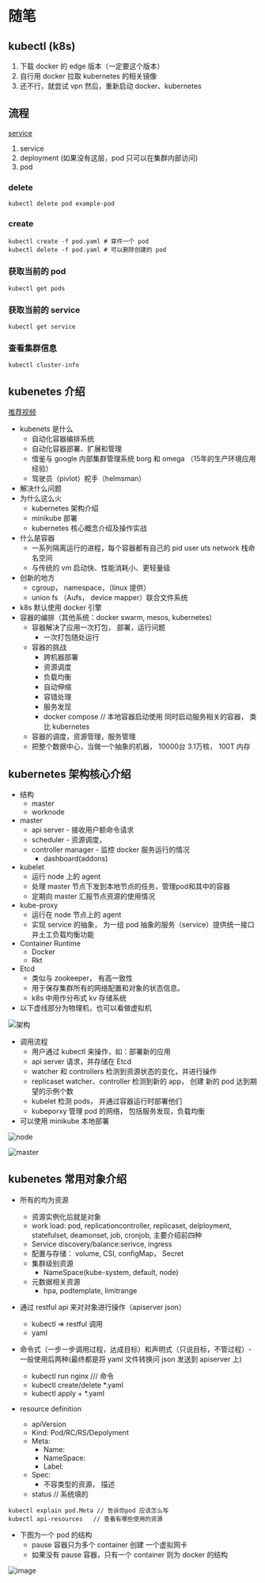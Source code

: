 # 随笔


## kubectl (k8s)

1. 下载 docker 的 edge 版本（一定要这个版本）
2. 自行用 docker 拉取 kubernetes 的相关镜像
3. 还不行，就尝试 vpn 然后，重新启动 docker、kubernetes

## 流程

[service](https://blog.csdn.net/liukuan73/article/details/82585732)

1. service
2. deployment (如果没有这层，pod 只可以在集群内部访问)
3. pod

### delete

```kubectl
kubectl delete pod example-pod
```

### create

```kubectl
kubectl create -f pod.yaml # 穿件一个 pod
kubectl delete -f pod.yaml # 可以删除创建的 pod
```

### 获取当前的 pod

```
kubectl get pods
```

### 获取当前的 service

```
kubectl get service
```

### 查看集群信息

```kubectl
kubectl cluster-info
```

## kubenetes 介绍
[推荐视频](https://www.bilibili.com/video/av60476564?from=search&seid=1428698472244882116)

* kubenets 是什么
  * 自动化容器编排系统
  * 自动化容器部署、扩展和管理
  * 借鉴与 google 内部集群管理系统 borg 和 omega （15年的生产环境应用经验）
  * 驾驶员（pivlot）舵手（helmsman）
* 解决什么问题
* 为什么这么火
  * kubernetes 架构介绍
  * minikube 部署
  * kubernetes 核心概念介绍及操作实战
* 什么是容器
  * 一系列隔离运行的进程，每个容器都有自己的 pid user uts network 栈命名空间
  * 与传统的 vm 启动快、性能消耗小、更轻量级
* 创新的地方
  * cgroup， namespace，（linux 提供）
  * union fs （Aufs， device mapper）联合文件系统
* k8s 默认使用 docker 引擎
* 容器的编排（其他系统：docker swarm, mesos, kubernetes）
  * 容器解决了应用一次打包， 部署，运行问题
    * 一次打包随处运行
  * 容器的挑战
    * 跨机器部署
    * 资源调度
    * 负载均衡
    * 自动伸缩
    * 容错处理
    * 服务发现
    * docker compose // 本地容器启动使用 同时启动服务相关的容器， 类比 kubernetes
  * 容器的调度，资源管理，服务管理
  * 把整个数据中心，当做一个抽象的机器， 10000台 3.1万核， 100T 内存

## kubernetes 架构核心介绍

* 结构
  * master
  * worknode
* master
  * api server - 接收用户额命令请求
  * scheduler - 资源调度，
  * controller manager - 监控 docker 服务运行的情况
	* dashboard(addons)
* kubelet
  * 运行 node 上的 agent 
  * 处理 master 节点下发到本地节点的任务，管理pod和其中的容器
  * 定期向 master 汇报节点资源的使用情况
* kube-proxy
  * 运行在 node 节点上的 agent
  * 实现 service 的抽象， 为一组 pod 抽象的服务（service）提供统一接口并土工负载均衡功能
* Container Runtime
  * Docker
  * Rkt
* Etcd
  * 类似与 zookeeper， 有高一致性
  * 用于保存集群所有的网络配置和对象的状态信息。
  * k8s 中用作分布式 kv 存储系统
* 以下虚线部分为物理机，也可以看做虚拟机

![架构](/docs/assets/k8s3.png)

* 调用流程
  * 用户通过 kubectl 来操作，如：部署新的应用
  * api server 请求，并存储在 Etcd
  * watcher 和 controllers  检测到资源状态的变化，并进行操作
  * replicaset watcher、controller 检测到新的 app， 创建 新的 pod 达到期望的示例个数
  * kubelet 检测 pods， 并通过容器运行时部署他们
  * kubeporxy 管理 pod 的网络， 包括服务发现，负载均衡
* 可以使用 minikube 本地部署


![node](/docs/assets/k8s2.png)

![master](/docs/assets/k8s1.png)

## kubenetes 常用对象介绍

* 所有的均为资源
  * 资源实例化后就是对象
  * work load: pod, replicationcontroller, replicaset, delployment, statefulset, deamonset, job, cronjob, 主要介绍前四种
  * Service discovery/balance:serivce, ingress
  * 配置与存储： volume, CSI,  configMap， Secret
  * 集群级别资源
    * NameSpace(kube-system, default, node)
  * 元数据相关资源
    * hpa, podtemplate, limitrange
  
* 通过 restful api 来对对象进行操作（apiserver json）
  * kubectl => restful 调用
  * yaml

* 命令式（一步一步调用过程，达成目标）和声明式（只说目标，不管过程）- 一般使用后两种(最终都是将 yaml 文件转换问 json 发送到 apiserver 上)
  * kubectl run nginx /// 命令
  * kubectl create/delete *.yaml
  * kubectl apply + *.yaml

* resource definition
  * apiVersion
  * Kind: Pod/RC/RS/Depolyment
  * Meta:
    * Name:
    * NameSpace:
    * Label:
  * Spec:
    * 不容类型的资源， 描述
  * status // 系统填的

```kubectl
kubectl explain	pod.Meta // 告诉你pod 应该怎么写
kubectl api-resources	// 查看有哪些使用的资源
```

* 下图为一个 pod 的结构
  * pause 容器只为多个 container 创建 一个虚拟网卡
  * 如果没有 pause 容器，只有一个 container 则为 docker 的结构

![image](/docs/assets/k8s0.png)
